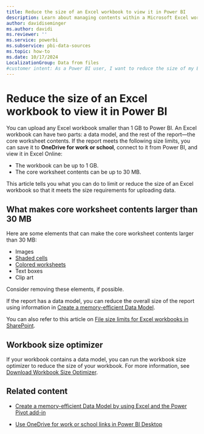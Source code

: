 ```yaml
---
title: Reduce the size of an Excel workbook to view it in Power BI
description: Learn about managing contents within a Microsoft Excel workbook, and how you can reduce the size of the workbook to view it in Power BI.
author: davidiseminger
ms.author: davidi
ms.reviewer: ''
ms.service: powerbi
ms.subservice: pbi-data-sources
ms.topic: how-to
ms.date: 10/17/2024
LocalizationGroup: Data from files
#customer intent: As a Power BI user, I want to reduce the size of my Excel workbook so that I can upload it to Power BI and view it without issues.
---
```

# Reduce the size of an Excel workbook to view it in Power BI

You can upload any Excel workbook smaller than 1 GB to Power BI. An Excel workbook can have two parts: a data model, and the rest of the report—the core worksheet contents. If the report meets the following size limits, you can save it to **OneDrive for work or school**, connect to it from Power BI, and view it in Excel Online:

* The workbook can be up to 1 GB.
* The core worksheet contents can be up to 30 MB.

This article tells you what you can do to limit or reduce the size of an Excel workbook so that it meets the size requirements for uploading data.

## What makes core worksheet contents larger than 30 MB

Here are some elements that can make the core worksheet contents larger than 30 MB:

* Images
* [Shaded cells](https://support.office.com/article/Add-or-change-the-background-color-of-cells-ac10f131-b847-428f-b656-d65375fb815e)
* [Colored worksheets](https://support.office.com/article/add-or-remove-a-sheet-background-3577a762-8450-4556-96a2-cc265abc00a8)
* Text boxes
* Clip art

Consider removing these elements, if possible.

If the report has a data model, you can reduce the overall size of the report using information in [Create a memory-efficient Data Model](https://support.office.com/article/Create-a-memory-efficient-Data-Model-using-Excel-2013-and-the-Power-Pivot-add-in-951c73a9-21c4-46ab-9f5e-14a2833b6a70).

You can also refer to this article on  [File size limits for Excel workbooks in SharePoint](https://support.office.com/article/File-size-limits-for-workbooks-in-SharePoint-Online-9e5bc6f8-018f-415a-b890-5452687b325e).

## Workbook size optimizer

If your workbook contains a data model, you can run the workbook size optimizer to reduce the size of your workbook. For more information, see [Download Workbook Size Optimizer](https://www.microsoft.com/download/details.aspx?id=38793).

## Related content

* [Create a memory-efficient Data Model by using Excel and the Power Pivot add-in](https://support.office.com/article/Create-a-memory-efficient-Data-Model-using-Excel-2013-and-the-Power-Pivot-add-in-951c73a9-21c4-46ab-9f5e-14a2833b6a70)

* [Use OneDrive for work or school links in Power BI Desktop](desktop-use-onedrive-business-links.md)
